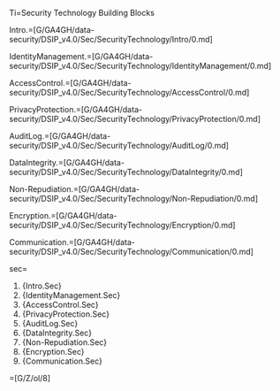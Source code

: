 Ti=Security Technology Building Blocks 

Intro.=[G/GA4GH/data-security/DSIP_v4.0/Sec/SecurityTechnology/Intro/0.md]

IdentityManagement.=[G/GA4GH/data-security/DSIP_v4.0/Sec/SecurityTechnology/IdentityManagement/0.md]

AccessControl.=[G/GA4GH/data-security/DSIP_v4.0/Sec/SecurityTechnology/AccessControl/0.md]

PrivacyProtection.=[G/GA4GH/data-security/DSIP_v4.0/Sec/SecurityTechnology/PrivacyProtection/0.md]

AuditLog.=[G/GA4GH/data-security/DSIP_v4.0/Sec/SecurityTechnology/AuditLog/0.md]

DataIntegrity.=[G/GA4GH/data-security/DSIP_v4.0/Sec/SecurityTechnology/DataIntegrity/0.md]

Non-Repudiation.=[G/GA4GH/data-security/DSIP_v4.0/Sec/SecurityTechnology/Non-Repudiation/0.md]

Encryption.=[G/GA4GH/data-security/DSIP_v4.0/Sec/SecurityTechnology/Encryption/0.md]

Communication.=[G/GA4GH/data-security/DSIP_v4.0/Sec/SecurityTechnology/Communication/0.md]


sec=<ol><li>{Intro.Sec}<li>{IdentityManagement.Sec}<li>{AccessControl.Sec}<li>{PrivacyProtection.Sec}<li>{AuditLog.Sec}<li>{DataIntegrity.Sec}<li>{Non-Repudiation.Sec}<li>{Encryption.Sec}<li>{Communication.Sec}</ol>

=[G/Z/ol/8]
